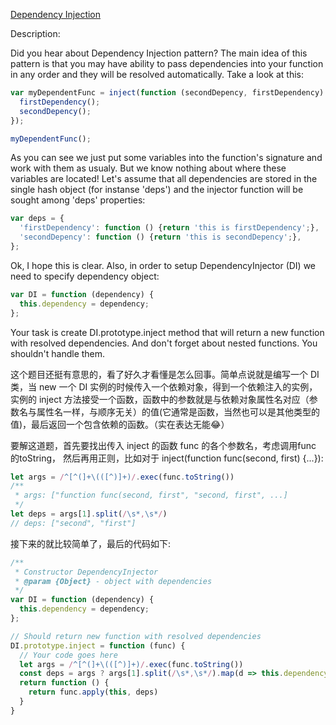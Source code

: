 [Dependency Injection](https://www.codewars.com/kata/dependency-injection)

Description:

Did you hear about Dependency Injection pattern? The main idea of this pattern is that you may have ability to pass dependencies into your function in any order and they will be resolved automatically. Take a look at this:
```js
var myDependentFunc = inject(function (secondDepency, firstDependency) {
  firstDependency();
  secondDepency();
});

myDependentFunc();
```
As you can see we just put some variables into the function's signature and work with them as usualy. But we know nothing about where these variables are located! Let's assume that all dependencies are stored in the single hash object (for instanse 'deps') and the injector function will be sought among 'deps' properties:
```js
var deps = {
  'firstDependency': function () {return 'this is firstDependency';},
  'secondDepency': function () {return 'this is secondDepency';},
};
```
Ok, I hope this is clear. Also, in order to setup DependencyInjector (DI) we need to specify dependency object:
```js
var DI = function (dependency) {
  this.dependency = dependency;
};
```
Your task is create DI.prototype.inject method that will return a new function with resolved dependencies. And don't forget about nested functions. You shouldn't handle them.


这个题目还挺有意思的，看了好久才看懂是怎么回事。简单点说就是编写一个 DI 类，当 new 一个 DI 实例的时候传入一个依赖对象，得到一个依赖注入的实例，实例的 inject 方法接受一个函数，函数中的参数就是与依赖对象属性名对应（参数名与属性名一样，与顺序无关）的值(它通常是函数，当然也可以是其他类型的值)，最后返回一个包含依赖的函数。（实在表达无能😂）

要解这道题，首先要找出传入 inject 的函数 func 的各个参数名，考虑调用func 的toString， 然后再用正则，比如对于 inject(function func(second, first) {...}):
```js
let args = /^[^(]+\(([^)]+)/.exec(func.toString())
/**
 * args: ["function func(second, first", "second, first", ...]
 */
let deps = args[1].split(/\s*,\s*/)
// deps: ["second", "first"]
```
接下来的就比较简单了，最后的代码如下:
```js
/**
 * Constructor DependencyInjector
 * @param {Object} - object with dependencies
 */
var DI = function (dependency) {
  this.dependency = dependency;
};

// Should return new function with resolved dependencies
DI.prototype.inject = function (func) {
  // Your code goes here
  let args = /^[^(]+\(([^)]+)/.exec(func.toString())
  const deps = args ? args[1].split(/\s*,\s*/).map(d => this.dependency[d]) : []
  return function () {
    return func.apply(this, deps)
  }
}
```